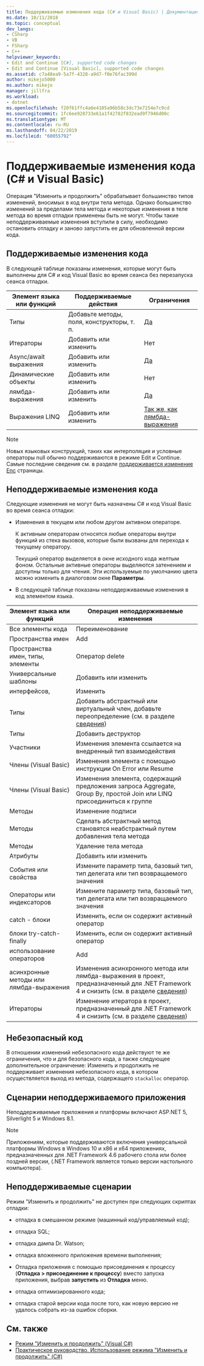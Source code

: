 ```yaml
---
title: Поддерживаемые изменения кода (C# и Visual Basic) | Документация Майкрософт
ms.date: 10/11/2018
ms.topic: conceptual
dev_langs:
- CSharp
- VB
- FSharp
- C++
helpviewer_keywords:
- Edit and Continue [C#], supported code changes
- Edit and Continue [Visual Basic], supported code changes
ms.assetid: c7a48ea9-5a7f-4328-a9d7-f0e76fac399d
author: mikejo5000
ms.author: mikejo
manager: jillfra
ms.workload:
- dotnet
ms.openlocfilehash: f20f61ffc4a6e4105a96b58c3dc73e7154e7c9cd
ms.sourcegitcommit: 1fc6ee928733e61a1f42782f832ead9f7946d00c
ms.translationtype: MT
ms.contentlocale: ru-RU
ms.lasthandoff: 04/22/2019
ms.locfileid: "60055792"
---
```

# <a name="supported-code-changes-c-and-visual-basic"></a>Поддерживаемые изменения кода (C# и Visual Basic)
Операция "Изменить и продолжить" обрабатывает большинство типов изменений, вносимых в код внутри тела метода. Однако большинство изменений за пределами тела метода и некоторые изменения в теле метода во время отладки применены быть не могут. Чтобы такие неподдерживаемые изменения вступили в силу, необходимо остановить отладку и заново запустить ее для обновленной версии кода.

## <a name="supported-changes-to-code"></a>Поддерживаемые изменения кода

В следующей таблице показаны изменения, которые могут быть выполнены для C# и код Visual Basic во время сеанса без перезапуска сеанса отладки.

|Элемент языка или функций|Поддерживаемые действия|Ограничения|
|-|-|-|
|Типы|Добавьте методы, поля, конструкторы, т. п.|[Да](https://github.com/dotnet/roslyn/wiki/EnC-Supported-Edits)|
|Итераторы|Добавить или изменить|Нет|
|Async/await выражения|Добавить или изменить|[Да](https://github.com/dotnet/roslyn/wiki/EnC-Supported-Edits)|
|Динамические объекты|Добавить или изменить|Нет|
|лямбда-выражения|Добавить или изменить|[Да](https://github.com/dotnet/roslyn/wiki/EnC-Supported-Edits)|
|Выражения LINQ|Добавить или изменить|[Так же, как лямбда-выражения](https://github.com/dotnet/roslyn/wiki/EnC-Supported-Edits)|

> [!NOTE]
> Новых языковых конструкций, таких как интерполяция и условные операторы null обычно поддерживаются в режиме Edit и Continue. Самые последние сведения см. в разделе [поддерживается изменение Enc](https://github.com/dotnet/roslyn/wiki/EnC-Supported-Edits) страницы.

## <a name="unsupported-changes-to-code"></a>Неподдерживаемые изменения кода
 Следующие изменения не могут быть назначены C# и код Visual Basic во время сеанса отладки:

- Изменения в текущем или любом другом активном операторе.

     К активным операторам относятся любые операторы внутри функций из стека вызовов, которые были вызваны для перехода к текущему оператору.

     Текущий оператор выделяется в окне исходного кода желтым фоном. Остальные активные операторы выделяются затенением и доступны только для чтения. Эти используемые по умолчанию цвета можно изменить в диалоговом окне **Параметры**.

- В следующей таблице показаны неподдерживаемые изменения в код элементом языка.

|Элемент языка или функций|Операция неподдерживаемые изменения|
|-|-|
|Все элементы кода|Переименование|
|Пространства имен|Add|
|Пространства имен, типы, элементы|Оператор delete|
|Универсальные шаблоны|Добавить или изменить|
|интерфейсов,|Изменить|
|Типы|Добавить абстрактный или виртуальный член, добавьте переопределение (см. в разделе [сведения](https://github.com/dotnet/roslyn/wiki/EnC-Supported-Edits))|
|Типы|Добавить деструктор|
|Участники|Изменения элемента ссылается на внедренный тип взаимодействия|
|Члены (Visual Basic)|Изменения элемента с помощью инструкции On Error или Resume|
|Члены (Visual Basic)|Изменения элемента, содержащий предложения запроса Aggregate, Group By, простой Join или LINQ присоединиться к группе|
|Методы|Изменение подписи|
|Методы|Сделать абстрактный метод становятся неабстрактный путем добавления тела метода|
|Методы|Удаление тела метода|
|Атрибуты|Добавить или изменить|
|События или свойства|Измените параметр типа, базовый тип, тип делегата или тип возвращаемого значения |
|Операторы или индексаторов|Измените параметр типа, базовый тип, тип делегата или тип возвращаемого значения |
|catch - блоки|Изменить, если он содержит активный оператор|
|блоки try-catch-finally|Изменить, если он содержит активный оператор|
|использование операторов|Add|
|асинхронные методы или лямбда-выражения|Изменения асинхронного метода или лямбда-выражения в проект, предназначенный для .NET Framework 4 и снизить (см. в разделе [сведения](https://github.com/dotnet/roslyn/wiki/EnC-Supported-Edits))|
|Итераторы|Изменение итератора в проект, предназначенный для .NET Framework 4 и снизить (см. в разделе [сведения](https://github.com/dotnet/roslyn/wiki/EnC-Supported-Edits))|

## <a name="unsafe-code"></a>Небезопасный код
 В отношении изменений небезопасного кода действуют те же ограничения, что и для безопасного кода, а также следующее дополнительное ограничение: Изменить и продолжить не поддерживает изменения небезопасного кода, в котором осуществляется выход из метода, содержащего `stackalloc` оператор.

## <a name="unsupported-app-scenarios"></a>Сценарии неподдерживаемого приложения

Неподдерживаемые приложения и платформы включают ASP.NET 5, Silverlight 5 и Windows 8.1.

> [!NOTE]
> Приложениям, которые поддерживаются включения универсальной платформы Windows в Windows 10 и x86 и x64 приложениях, предназначенных для .NET Framework 4.6 рабочего стола или более поздней версии, (.NET Framework является только версии настольного компьютера).

## <a name="unsupported-scenarios"></a>Неподдерживаемые сценарии
 Режим "Изменить и продолжить" не доступен при следующих скриптах отладки:

- отладка в смешанном режиме (машинный код/управляемый код);

- отладка SQL;

- отладка дампа Dr. Watson;

- отладка вложенного приложения времени выполнения;

- Отладка приложения с помощью присоединения к процессу (**Отладка > присоединение к процессу**) вместо запуска приложения, выбрав **запустить** из **Отладка** меню.

- отладка оптимизированного кода;

- отладка старой версии кода после того, как новую версию не удалось собрать из-за ошибок сборки.

## <a name="see-also"></a>См. также
- [Режим "Изменить и продолжить" (Visual C#)](../debugger/edit-and-continue-visual-csharp.md)
- [Практическое руководство. Использование режима "Изменить и продолжить" (C#)](../debugger/how-to-use-edit-and-continue-csharp.md)